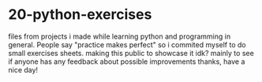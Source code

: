 # 20-python-exercises
files from projects i made while learning python and programming in general.
People say "practice makes perfect" so i commited myself to do small exercises sheets.
making this public to showcase it idk? mainly to see if anyone has any feedback about possible improvements
thanks, have a nice day!
